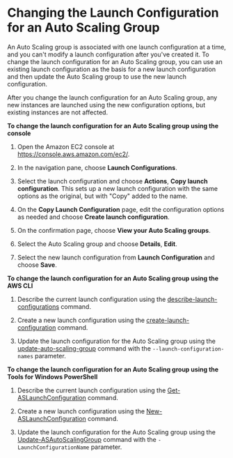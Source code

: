 # Changing the Launch Configuration for an Auto Scaling Group<a name="change-launch-config"></a>

An Auto Scaling group is associated with one launch configuration at a time, and you can't modify a launch configuration after you've created it\. To change the launch configuration for an Auto Scaling group, you can use an existing launch configuration as the basis for a new launch configuration and then update the Auto Scaling group to use the new launch configuration\.

After you change the launch configuration for an Auto Scaling group, any new instances are launched using the new configuration options, but existing instances are not affected\.

**To change the launch configuration for an Auto Scaling group using the console**

1. Open the Amazon EC2 console at [https://console\.aws\.amazon\.com/ec2/](https://console.aws.amazon.com/ec2/)\.

1. In the navigation pane, choose **Launch Configurations**\.

1. Select the launch configuration and choose **Actions**, **Copy launch configuration**\. This sets up a new launch configuration with the same options as the original, but with "Copy" added to the name\.

1. On the **Copy Launch Configuration** page, edit the configuration options as needed and choose **Create launch configuration**\.

1. On the confirmation page, choose **View your Auto Scaling groups**\.

1. Select the Auto Scaling group and choose **Details**, **Edit**\.

1. Select the new launch configuration from **Launch Configuration** and choose **Save**\.

**To change the launch configuration for an Auto Scaling group using the AWS CLI**

1. Describe the current launch configuration using the [describe\-launch\-configurations](http://docs.aws.amazon.com/cli/latest/reference/autoscaling/describe-launch-configurations.html) command\.

1. Create a new launch configuration using the [create\-launch\-configuration](http://docs.aws.amazon.com/cli/latest/reference/autoscaling/create-launch-configuration.html) command\.

1. Update the launch configuration for the Auto Scaling group using the [update\-auto\-scaling\-group](http://docs.aws.amazon.com/cli/latest/reference/autoscaling/update-auto-scaling-group.html) command with the `--launch-configuration-names` parameter\.

**To change the launch configuration for an Auto Scaling group using the Tools for Windows PowerShell**

1. Describe the current launch configuration using the [Get\-ASLaunchConfiguration](http://docs.aws.amazon.com/powershell/latest/reference/items/Get-ASLaunchConfiguration.html) command\.

1. Create a new launch configuration using the [New\-ASLaunchConfiguration](http://docs.aws.amazon.com/powershell/latest/reference/items/New-ASLaunchConfiguration.html) command\.

1. Update the launch configuration for the Auto Scaling group using the [Update\-ASAutoScalingGroup](http://docs.aws.amazon.com/powershell/latest/reference/items/Update-ASAutoScalingGroup.html) command with the `-LaunchConfigurationName` parameter\.